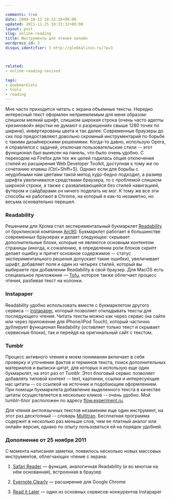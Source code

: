 ```yaml
---

comments: true
date: 2009-10-12 18:33:28+00:00
updated: 2011-11-25 18:33:32+00:00
layout: post
slug: online-reading
title: Инструменты для чтения онлайн
wordpress_id: 3
disqus_identifier: 3 http://glebkalinin.ru/?p=3



related:
- online-reading-revised

tags:
- bookmarklets
- tools
- reading
---
```


Мне часто приходится читать с экрана объемные тексты. Нередко интересный текст оформлен неприемлемым для меня образом: слишком мелкий шрифт, слишком широкая строка (очень часто адепты «резиновой» верстки не думают о разрешениях свыше 1280 точек по ширине), инвертированы цвета и так далее. Современные браузеры до сих пор предоставляют довольно скромный инструментарий по борьбе с такими дизайнерскими решениями. Когда-то давно, использую Opera, я справлялся с задачей, отключая пользовательские стили -- этот функционал был вынесен на панель, что было очень удобно. С переходом на Firefox для тех же целей годилась опция отключения стилей из расширения Web Developer Toolkit, доступная к тому же по сочетанию клавиш (Ctrl+Shift+S). Однако если для борьбы с неудобными нам цветами такой метод худо-бедно подходил, а размер шрифта увеличивался средствами браузера, то с проблемой слишком широкой строки, а также с разваливающейся без стилей навигацией, футером и сайдбарами он ничего поделать не мог. К тому же все эти способы не работают в Chrome, на который я как-то незаметно, но весьма основательно перешел.

<!-- more -->


### Readability


Решением для Хрома стал экспериментальный букмарклет [Readability](http://lab.arc90.com/experiments/readability/) от бруклинской компании [Arc90](http://www.arc90.com/). Букмарклет работает в большинстве современных браузерах и делает следующее: скрывает дополнительные блоки, которые не являются основным контентом страницы (иногда, к сожалению, в определении роли блоков скрипт делает ошибку и прячет основное содержимое -- статус экспериментального решения допускает такие ошибки), увеличивает шрифт, добавляет поля и один из четырех стилей, который вы выбираете при добавлении Readability в свой браузер. Для MacOS есть специальное приложение — [Tofu](http://amarsagoo.info/tofu/), которое также облегчает процесс чтения, разбивая текст на колонки.


### Instapaper


Readability удобно использовать вместе с букмарклетом другого сервиса -- [Instapaper](http://www.instapaper.com/), который позволяет откладывать тексты для последующего чтения. Читать тексты можно как через сервис (на сайте или через приложение для iPhone/iPod Touch), который частично дублирует функционал Readability (оставляет только текст и скрывает сервисные блоки), так и перейдя на оригинальный сайт с текстом.


### Tumblr


Процесс активного чтения в моем понимании включает в себя проверку и уточнение фактов и терминов текста, поиск дополнительных материалов и выписки цитат, для которых я использую еще один букмарклет, на этот раз от Tumblr. Этот блоговый сервис позволяет добавлять типовой контент -- text, картинки, ссылки и интересующие нас цитаты -- со ссылкой на источник и подобающим оформлением. При помощи букмарклета добавление выделенного текста в качестве цитаты осуществляется в несколько кликов -- очень удобно. Мой tumblr-блог расположен по адресу [flow.experiment.ru](http://flow.experiment.ru/).

Для чтения англоязычных текстов незаменим еще один инструмент, на этот раз десктопный -- словарь [Multitran](http://www.multitran.ru/c/m.exe?a=5&s=DownloadFile). Бесплатная программа содержит в несколько раз меньше слов, чем ее платный аналог или онлайн-версия, однако по опыту пользоваться ей на порядок удобней.




### Дополнение от 25 ноября 2011



С момента написания заметки, появилось несколько новых массовых инструментов, облегчающих чтение с экрана:





  1. [Safari Reader](http://www.apple.com/safari/whats-new.html#reader) — функция, аналогичная Readability (и во многом на нём основанная), встроенная в браузер


  2. [Evernote Clearly](http://www.evernote.com/about/download/clearly.php) — расширение для Google Chrome


  3. [Read it Later](readitlaterlist.com) — один из основных сервисов-конкурентов Instapaper


